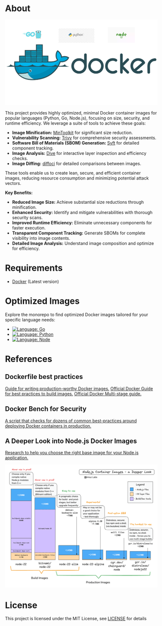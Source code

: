 # About

![Tiny Golang Docker Image](assets/images/tiny-docker-images-background.png)

This project provides highly optimized, minimal Docker container images for popular languages (Python, Go, Node.js), focusing on size, security, and runtime efficiency. We leverage a suite of tools to achieve these goals:

* **Image Minification:** [MinToolkit](https://github.com/mintoolkit/mint) for significant size reduction.
* **Vulnerability Scanning:** [Trivy](https://github.com/aquasecurity/trivy) for comprehensive security assessments.
* **Software Bill of Materials (SBOM) Generation:** [Syft](https://github.com/anchore/syft) for detailed component tracking.
* **Image Analysis:** [Dive](https://github.com/wagoodman/dive) for interactive layer inspection and efficiency checks.
* **Image Diffing:** [diffoci](https://github.com/reproducible-containers/diffoci) for detailed comparisons between images.

These tools enable us to create lean, secure, and efficient container images, reducing resource consumption and minimizing potential attack vectors.

**Key Benefits:**

* **Reduced Image Size:** Achieve substantial size reductions through minification.
* **Enhanced Security:** Identify and mitigate vulnerabilities with thorough security scans.
* **Improved Runtime Efficiency:** Eliminate unnecessary components for faster execution.
* **Transparent Component Tracking:** Generate SBOMs for complete visibility into image contents.
* **Detailed Image Analysis:** Understand image composition and optimize for efficiency.

# Requirements
- [Docker](https://www.docker.com/products/docker-desktop/) (Latest version)

# Optimized Images
Explore the monorepo to find optimized Docker images tailored for your specific language needs:
- [![Language: Go][Golang-logo]](./golang/)
- [![Language: Python][Python-logo]](./python/)
- [![Language: Node][Node-logo]](./node/)

# References

## Dockerfile best practices
[Guide for writing production-worthy Docker images.](https://github.com/hexops-graveyard/dockerfile)
[Official Docker Guide for best practices to build images.](https://docs.docker.com/build/building/best-practices)
[Official Docker Multi-stage guide.](https://docs.docker.com/build/building/multi-stage)

## Docker Bench for Security
[A script that checks for dozens of common best-practices around deploying Docker containers in production.](https://github.com/docker/docker-bench-security)

## A Deeper Look into Node.js Docker Images
[Research to help you choose the right base image for your Node.js application.](https://labs.iximiuz.com/tutorials/how-to-choose-nodejs-container-image)

![Node Images Comparison](assets/images/node-images-comparison.png)

<!-- MARKDOWN LINKS & IMAGES -->
<!-- https://github.com/alexandresanlim/Badges4-README.md-Profile -->
[Golang-logo]: https://img.shields.io/badge/language-Go-00ADD8?style=for-the-badge&logo=go&logoColor=blue
[Python-logo]: https://img.shields.io/badge/language-Python-FFD43B?style=for-the-badge&logo=python&logoColor=blue
[Node-logo]: https://img.shields.io/badge/language-Node%20js-339933?style=for-the-badge&logo=nodedotjs&logoColor=blue

# License

This project is licensed under the MIT License, see [LICENSE](LICENSE) for details
